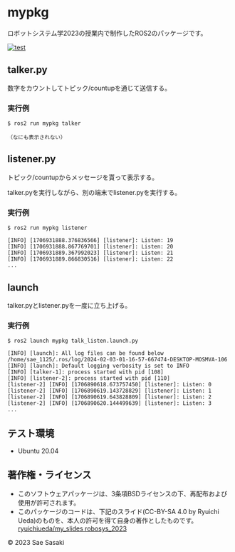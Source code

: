 # mypkg
ロボットシステム学2023の授業内で制作したROS2のパッケージです。

[![test](https://github.com/poohsae/mypkg/actions/workflows/test.yml/badge.svg)](https://github.com/poohsae/mypkg/actions/workflows/test.yml)

## talker.py

数字をカウントしてトピック/countupを通じて送信する。

### 実行例

```
$ ros2 run mypkg talker
```

```
（なにも表示されない）
```

## listener.py

トピック/countupからメッセージを貰って表示する。

talker.pyを実行しながら、別の端末でlistener.pyを実行する。

### 実行例

```
$ ros2 run mypkg listener
```

```
[INFO] [1706931888.376836566] [listener]: Listen: 19
[INFO] [1706931888.867769701] [listener]: Listen: 20
[INFO] [1706931889.367992023] [listener]: Listen: 21
[INFO] [1706931889.866830516] [listener]: Listen: 22
...
```

## launch

talker.pyとlistener.pyを一度に立ち上げる。

### 実行例

```
$ ros2 launch mypkg talk_listen.launch.py
```

```
[INFO] [launch]: All log files can be found below /home/sae_1125/.ros/log/2024-02-03-01-16-57-667474-DESKTOP-MOSMVA-106
[INFO] [launch]: Default logging verbosity is set to INFO
[INFO] [talker-1]: process started with pid [108]
[INFO] [listener-2]: process started with pid [110]
[listener-2] [INFO] [1706890618.673757450] [listener]: Listen: 0
[listener-2] [INFO] [1706890619.143728829] [listener]: Listen: 1
[listener-2] [INFO] [1706890619.643828809] [listener]: Listen: 2
[listener-2] [INFO] [1706890620.144499639] [listener]: Listen: 3
...
```

## テスト環境
* Ubuntu 20.04

## 著作権・ライセンス
* このソフトウェアパッケージは、3条項BSDライセンスの下、再配布および使用が許可されます。
* このパッケージのコードは、下記のスライド(CC-BY-SA 4.0 by Ryuichi Ueda)のものを、本人の許可を得て自身の著作としたものです。
[ryuichiueda/my_slides robosys_2023](https://github.com/ryuichiueda/my_slides/tree/master/robosys_2022)

© 2023 Sae Sasaki





